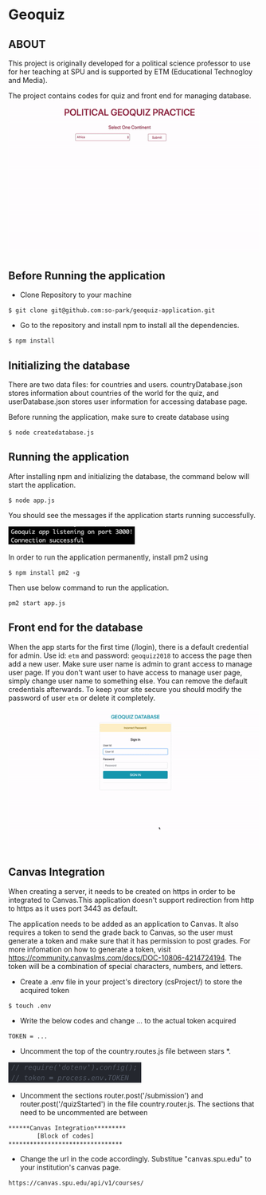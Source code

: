 # Geoquiz


## ABOUT
This project is originally developed for a political science professor to use for her teaching at SPU and is supported by ETM (Educational Technogloy and Media). 

The project contains codes for quiz and front end for managing database.
![image](/images/quiz-demo.gif)


## Before Running the application

* Clone Repository to your machine
```
$ git clone git@github.com:so-park/geoquiz-application.git
```
* Go to the repository and install npm to install all the dependencies.

```
$ npm install
```

## Initializing the database

There are two data files: for countries and users. 
countryDatabase.json stores information about countries of the world for the quiz, and userDatabase.json stores user information for accessing database page. 

Before running the application, make sure to create database using
```
$ node createdatabase.js
```

## Running the application

After installing npm and initializing the database, the command below will start the application.

```
$ node app.js
```
You should see the messages if the application starts running successfully.

![image](/images/nodeMessage.png)

In order to run the application permanently, install pm2 using
```
$ npm install pm2 -g 
```
Then use below command to run the application.
```
pm2 start app.js
```

## Front end for the database

When the app starts for the first time (/login), there is a default credential for admin. 
Use id: `etm` and password: `geoquiz2018` to access the page then add a new user. Make sure user name is admin to grant access to manage user page. If you don't want user to have access to manage user page, simply change user name to something else.
You can remove the default credentials afterwards. To keep your site secure you should modify the password of user `etm` or delete it completely. 

![image](/images/database-demo.gif "Database Demo")


## Canvas Integration 

When creating a server, it needs to be created on https in order to be integrated to Canvas.This application doesn't support redirection from http to https as it uses port 3443 as default. 

The application needs to be added as an application to Canvas. It also requires a token to send the grade back to Canvas, so the user must generate a token and make sure that it has permission to post grades. For more infomation on how to generate a token, visit https://community.canvaslms.com/docs/DOC-10806-4214724194. The token will be a combination of special characters, numbers, and letters. 
* Create a .env file in your project's directory (csProject/) to store the acquired token 
```
$ touch .env
```
* Write the below codes and change ... to the actual token acquired
```
TOKEN = ...
```
* Uncomment the top of the country.routes.js file between stars *.

![image](/images/token.png)

* Uncomment the sections router.post('/submission') and router.post('/quizStarted') in the file country.router.js. 
  The sections that need to be uncommented are between
```
******Canvas Integration*********
        [Block of codes]
********************************
```

* Change the url in the code accordingly. Substitue "canvas.spu.edu" to your institution's canvas page. 
```
https://canvas.spu.edu/api/v1/courses/ 
```

